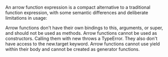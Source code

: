 An arrow function expression is a compact alternative to a traditional function expression, with some semantic differences and deliberate limitations in usage:

Arrow functions don't have their own bindings to this, arguments, or super, and should not be used as methods.
Arrow functions cannot be used as constructors. Calling them with new throws a TypeError. They also don't have access to the new.target keyword.
Arrow functions cannot use yield within their body and cannot be created as generator functions.
